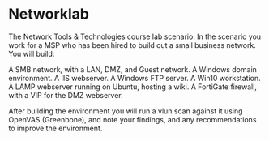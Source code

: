 # Networklab
The Network Tools & Technologies course lab scenario. In the scenario you work for a MSP who has been hired to build out a small business network.
You will build:
 
A SMB network, with a LAN, DMZ, and Guest network.
A Windows domain environment.
A IIS webserver.
A Windows FTP server.
A Win10 workstation.
A LAMP webserver running on Ubuntu, hosting a wiki.
A FortiGate firewall, with a VIP for the DMZ webserver.
 
After building the environment you will run a vlun scan against it using OpenVAS (Greenbone), and note your findings, and any recommendations to improve the environment.
